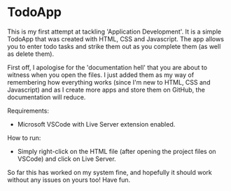 # TodoApp
This is my first attempt at tackling 'Application Development'. It is a simple TodoApp that was created with HTML, CSS and Javascript.
The app allows you to enter todo tasks and strike them out as you complete them (as well as delete them).

First off, I apologise for the 'documentation hell' that you are about to witness when you open the files. I just added them as my way of remembering how everything works (since I'm new to HTML, CSS and Javascript) and as I create more apps and store them on GitHub, the documentation will reduce.

Requirements:
 - Microsoft VSCode with Live Server extension enabled.

How to run:
 - Simply right-click on the HTML file (after opening the project files on VSCode) and click on Live Server.

So far this has worked on my system fine, and hopefully it should work without any issues on yours too! Have fun.

